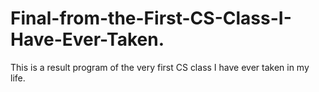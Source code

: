# Final-from-the-First-CS-Class-I-Have-Ever-Taken.
This is a result program of the very first CS class I have ever taken in my life.
